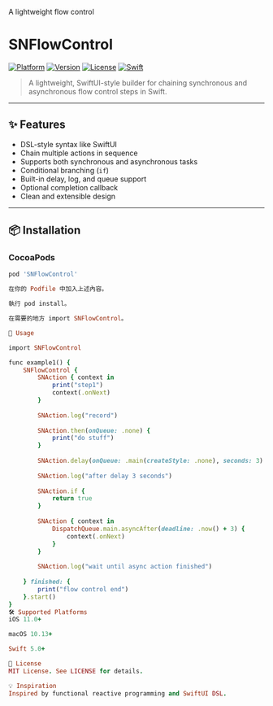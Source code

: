 A lightweight flow control

# SNFlowControl

[![Platform](https://img.shields.io/cocoapods/p/SNFlowControl.svg)](https://cocoapods.org/pods/SNFlowControl)
[![Version](https://img.shields.io/cocoapods/v/SNFlowControl.svg)](https://cocoapods.org/pods/SNFlowControl)
[![License](https://img.shields.io/cocoapods/l/SNFlowControl.svg)](https://cocoapods.org/pods/SNFlowControl)
[![Swift](https://img.shields.io/badge/swift-5.0-orange.svg)](https://swift.org)

> A lightweight, SwiftUI-style builder for chaining synchronous and asynchronous flow control steps in Swift.

---

## ✨ Features

- DSL-style syntax like SwiftUI
- Chain multiple actions in sequence
- Supports both synchronous and asynchronous tasks
- Conditional branching (`if`)
- Built-in delay, log, and queue support
- Optional completion callback
- Clean and extensible design

---

## 📦 Installation

### CocoaPods

```ruby
pod 'SNFlowControl'

在你的 Podfile 中加入上述內容。

執行 pod install。

在需要的地方 import SNFlowControl。

🚀 Usage

import SNFlowControl

func example1() {
    SNFlowControl {
        SNAction { context in
            print("step1")
            context(.onNext)
        }
        
        SNAction.log("record")
        
        SNAction.then(onQueue: .none) {
            print("do stuff")
        }
        
        SNAction.delay(onQueue: .main(createStyle: .none), seconds: 3)
        
        SNAction.log("after delay 3 seconds")
        
        SNAction.if {
            return true
        }
        
        SNAction { context in
            DispatchQueue.main.asyncAfter(deadline: .now() + 3) {
                context(.onNext)
            }
        }
        
        SNAction.log("wait until async action finished")
        
    } finished: {
        print("flow control end")
    }.start()
}
🛠 Supported Platforms
iOS 11.0+

macOS 10.13+

Swift 5.0+

📄 License
MIT License. See LICENSE for details.

💡 Inspiration
Inspired by functional reactive programming and SwiftUI DSL.
